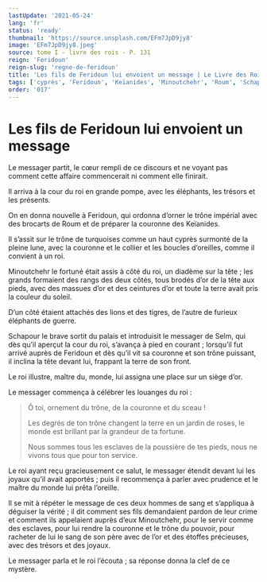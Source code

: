 ```yaml
---
lastUpdate: '2021-05-24'
lang: 'fr'
status: 'ready'
thumbnail: 'https://source.unsplash.com/EFm7JpD9jy8'
image: 'EFm7JpD9jy8.jpeg'
source: tome I - livre des rois - P. 131
reign: 'Feridoun'
reign-slug: 'regne-de-feridoun'
title: 'Les fils de Feridoun lui envoient un message | Le Livre des Rois | Shâhnâmeh'
tags: ['cyprès', 'Feridoun', 'Keïanides', 'Minoutchehr', 'Roum', 'Schapour', 'Selm']
order: '017'
---
```


# Les fils de Feridoun lui envoient un message

Le messager partit, le cœur rempli de ce discours et ne voyant pas comment cette affaire commencerait ni comment elle finirait.

Il arriva à la cour du roi en grande pompe, avec les éléphants, les trésors et les présents.

On en donna nouvelle à Feridoun, qui ordonna d’orner le trône impérial avec des brocarts de Roum et de préparer la couronne des Keïanides.

Il s’assit sur le trône de turquoises comme un haut cyprès surmonté de la pleine lune, avec la couronne et le collier et les boucles d’oreilles, comme il convient à un roi.

Minoutchehr le fortuné était assis à côté du roi, un diadème sur la tête ; les grands formaient des rangs des deux côtés, tous brodés d’or de la tête aux pieds, avec des massues d’or et des ceintures d’or et toute la terre avait pris la couleur du soleil.

D’un côté étaient attachés des lions et des tigres, de l’autre de furieux éléphants de guerre.

Schapour le brave sortit du palais et introduisit le messager de Selm, qui dès qu’il aperçut la cour du roi, s’avança à pied en courant ; lorsqu’il fut arrivé auprès de Feridoun et dès qu’il vit sa couronne et son trône puissant, il inclina la tête devant lui, frappant la terre de son front.

Le roi illustre, maître du, monde, lui assigna une place sur un siège d’or.

Le messager commença à célébrer les louanges du roi :

> Ô toi, ornement du trône, de la couronne et du sceau !
>
> Les degrés de ton trône changent la terre en un jardin de roses, le monde est brillant par la grandeur de ta fortune.
>
> Nous sommes tous les esclaves de la poussière de tes pieds, nous ne vivons tous que pour ton service.

Le roi ayant reçu gracieusement ce salut, le messager étendit devant lui les joyaux qu’il avait apportés ; puis il recommença à parler avec prudence et le maître du monde lui prêta l’oreille.

Il se mit à répéter le message de ces deux hommes de sang et s’appliqua à déguiser la vérité ; il dit comment ses fils demandaient pardon de leur crime et comment ils appelaient auprès d’eux Minoutchehr, pour le servir comme des esclaves, pour lui rendre la couronne et le trône du pouvoir, pour racheter de lui le sang de son père avec de l’or et des étoffes précieuses, avec des trésors et des joyaux.

Le messager parla et le roi l’écouta ; sa réponse donna la clef de ce mystère.

